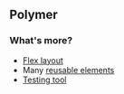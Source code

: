 ## Polymer
### What's more?

* [Flex layout](/examples/flex.html)
* Many [reusable elements](https://www.polymer-project.org/docs/elements/)
* [Testing tool](https://github.com/Polymer/web-component-tester)
